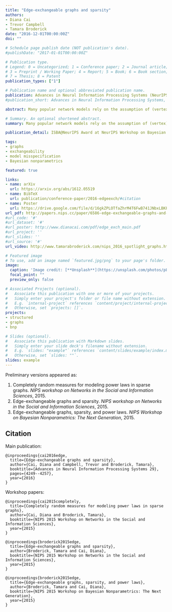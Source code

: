 ```yaml
---
title: "Edge-exchangeable graphs and sparsity"
authors:
- Diana Cai
- Trevor Campbell
- Tamara Broderick
date: "2016-12-01T00:00:00Z"
doi: ""

# Schedule page publish date (NOT publication's date).
#publishDate: "2017-01-01T00:00:00Z"

# Publication type.
# Legend: 0 = Uncategorized; 1 = Conference paper; 2 = Journal article;
# 3 = Preprint / Working Paper; 4 = Report; 5 = Book; 6 = Book section;
# 7 = Thesis; 8 = Patent
publication_types: ["1"]

# Publication name and optional abbreviated publication name.
publication: Advances in Neural Information Processing Systems (NeurIPS)
#publication_short: Advances in Neural Information Processing Systems, 2016

abstract: Many popular network models rely on the assumption of (vertex) exchangeability, in which the distribution of the graph is invariant to relabelings of the vertices. However, the Aldous-Hoover theorem guarantees that these graphs are dense or empty with probability one, whereas many real-world graphs are sparse. We present an alternative notion of exchangeability for random graphs, which we call edge exchangeability, in which the distribution of a graph sequence is invariant to the order of the edges. We demonstrate that edge-exchangeable models, unlike models that are traditionally vertex exchangeable, can exhibit sparsity. To do so, we outline a general framework for graph generative models; by contrast to the pioneering work of Caron and Fox [12], models within our framework are stationary across steps of the graph sequence. In particular, our model grows the graph by instantiating more latent atoms of a single random measure as the dataset size increases, rather than adding new atoms to the measure.

# Summary. An optional shortened abstract.
summary: Many popular network models rely on the assumption of (vertex) exchangeability, in which the distribution of the graph is invariant to relabelings of the vertices. However, the Aldous-Hoover theorem guarantees that these graphs are dense or empty with probability one, whereas many real-world graphs are sparse ...

publication_detail: ISBA@NeurIPS Award at NeurIPS Workshop on Bayesian Nonparametrics

tags:
- graphs
- exchangeability
- model misspecification
- Bayesian nonparametrics

featured: true

links:
- name: arXiv
  url: https://arxiv.org/abs/1612.05519
- name: BibTeX
  url: publication/conference-paper/2016-edgeexch/#citation
- name: Poster
  url: https://drive.google.com/file/d/16gkZPLOTfaZhrM4T6FwB741JNbxLBKFv/view?usp=sharing
url_pdf: http://papers.nips.cc/paper/6586-edge-exchangeable-graphs-and-sparsity.pdf
#url_code: '#'
#url_dataset: '#'
#url_poster: http://www.dianacai.com/pdf/edge_exch_main.pdf
#url_project: ''
#url_slides: ''
#url_source: '#'
url_video: http://www.tamarabroderick.com/nips_2016_spotlight_graphs.html

# Featured image
# To use, add an image named `featured.jpg/png` to your page's folder.
image:
  caption: 'Image credit: [**Unsplash**](https://unsplash.com/photos/pLCdAaMFLTE)'
  focal_point: ""
  preview_only: false

# Associated Projects (optional).
#   Associate this publication with one or more of your projects.
#   Simply enter your project's folder or file name without extension.
#   E.g. `internal-project` references `content/project/internal-project/index.md`.
#   Otherwise, set `projects: []`.
projects:
- structured
- graphs
- bnp

# Slides (optional).
#   Associate this publication with Markdown slides.
#   Simply enter your slide deck's filename without extension.
#   E.g. `slides: "example"` references `content/slides/example/index.md`.
#   Otherwise, set `slides: ""`.
slides: example
---
```


Preliminary versions appeared as:
1. Completely random measures for modeling power laws in sparse graphs.
_NIPS workshop on Networks in the Social and Information Sciences_, 2015.
2. Edge-exchangeable graphs and sparsity.
_NIPS workshop on Networks in the Social and Information Sciences_, 2015.
3. Edge-exchangeable graphs, sparsity, and power laws.
_NIPS Workshop on Bayesian Nonparametrics: The Next Generation_, 2015.


## Citation

Main publication:
```
@inproceedings{cai2016edge,
  title={Edge-exchangeable graphs and sparsity},
  author={Cai, Diana and Campbell, Trevor and Broderick, Tamara},
  booktitle={Advances in Neural Information Processing Systems 29},
  pages={4249--4257},
  year={2016}
}
```

Workshop papers:

```
@inproceedings{cai2015completely,
  title={Completely random measures for modeling power laws in sparse graphs},
  author={Cai, Diana and Broderick, Tamara},
  booktitle={NIPS 2015 Workshop on Networks in the Social and Information Sciences},
  year={2015}
}
```

```
@inproceedings{broderick2015edge,
  title={Edge-exchangeable graphs and sparsity},
  author={Broderick, Tamara and Cai, Diana},
  booktitle={NIPS 2015 Workshop on Networks in the Social and Information Sciences},
  year={2015}
}
```

```
@inproceedings{broderick2015edge,
  title={Edge-exchangeable graphs, sparsity, and power laws},
  author={Broderick, Tamara and Cai, Diana},
  booktitle={NIPS 2015 Workshop on Bayesian Nonparametrics: The Next Generation},
  year={2015}
}
```
